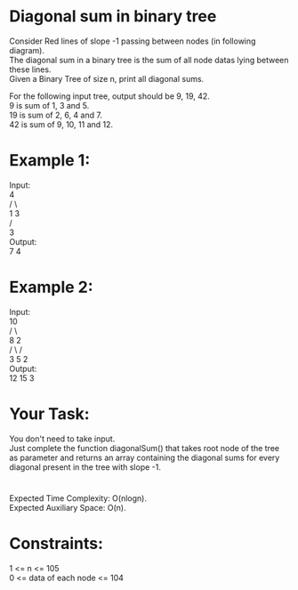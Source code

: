 # Diagonal sum in binary tree

Consider Red lines of slope -1 passing between nodes (in following diagram).  
The diagonal sum in a binary tree is the sum of all node datas lying between these lines.  
Given a Binary Tree of size n, print all diagonal sums.  
  
For the following input tree, output should be 9, 19, 42.  
9 is sum of 1, 3 and 5.  
19 is sum of 2, 6, 4 and 7.  
42 is sum of 9, 10, 11 and 12.  

# Example 1:  
  
Input:  
         4  
       /   \  
      1     3  
           /  
          3  
Output:  
7 4  

# Example 2:  
  
Input:  
           10  
         /    \  
        8      2  
       / \    /  
      3   5  2  
Output:  
12 15 3  

# Your Task:
You don't need to take input.  
Just complete the function diagonalSum() that takes root node of the tree as parameter and returns an array containing  the diagonal sums for every diagonal present in the tree with slope -1.  

#
Expected Time Complexity: O(nlogn).  
Expected Auxiliary Space: O(n).

# Constraints:
1 <= n <= 105  
0 <= data of each node <= 104